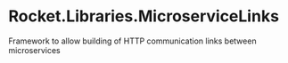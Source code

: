 # Rocket.Libraries.MicroserviceLinks
Framework to allow building of HTTP communication links between microservices
